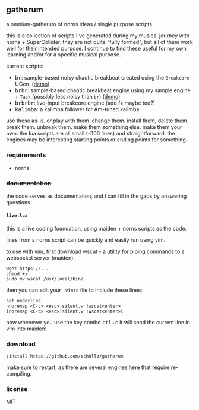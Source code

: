 ## gatherum

a omnium-gatherum of norns ideas / single purpose scripts. 

this is a collection of scripts I've generated during my musical journey with norns + SuperCollider. they are not quite "fully formed", but all of them work well for their intended purpose. I continue to find these useful for my own learning and/or for a specific musical purpose. 

current scripts:

- <kbd>br</kbd>: sample-based noisy chaotic breakbeat created using the `Breakcore` UGen. ([demo](https://www.instagram.com/p/COsjGK_hjZ7/?utm_source=ig_web_copy_link))
- <kbd>brbr</kbd>: sample-based chaotic breakbeat engine using my sample engine + `Task` (possibly less noisy than `br`) ([demo](https://www.instagram.com/p/CO6FYwGhEKz/))
- <kbd>brbrbr</kbd>: live-input breakcore engine (add fx maybe too?) 
- <kbd>kalimba</kbd>: a kalimba follower for Am-tuned kalimba

use these as-is. or play with them. change them. install them, delete them. break them. unbreak them. make them something else. make them your own. the lua scripts are all small (<100 lines) and straightforward. the engines may be interesting starting points or ending points for something. 

### requirements 

- norns

### ~~documentation~~ 


the code serves as documentation, and I can fill in the gaps by answering questions.


#### `live.lua`

this is a live coding foundation, using maiden + norns scripts as the code.

lines from a norns script can be quickly and easily run using vim.

to use with vim, first download wscat - a utility for piping commands to a websocket server (maiden).

```
wget https://... 
chmod +x
sudo mv wscat /usr/local/bin/
```

then you can edit your `.vimrc` file to include these lines:

```vim
set underline
nnoremap <C-c> <esc>:silent.w !wscat<enter>
inoremap <C-c> <esc>:silent.w !wscat<enter>i
```

now whenever you use the key combo <kbd>ctl</kbd>+<kbd>c</kbd> it will send the current line in vim into maiden!


### download

```
;install https://github.com/schollz/gatherum
```

make sure to restart, as there are several engines here that require re-compiling.

### license

MIT
